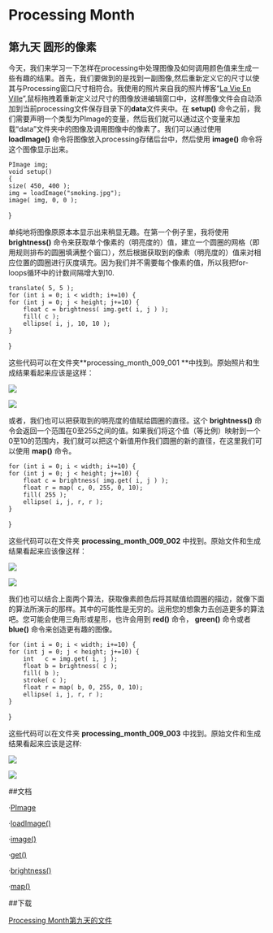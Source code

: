 Processing Month
=====
第九天 **圆形的像素**
----

今天，我们来学习一下怎样在processing中处理图像及如何调用颜色值来生成一些有趣的结果。首先，我们要做到的是找到一副图像,然后重新定义它的尺寸以使其与Processing窗口尺寸相符合。我使用的照片来自我的照片博客“[La Vie En Ville](http://www.lavieenville.be/)”,鼠标拖拽着重新定义过尺寸的图像放进编辑窗口中，这样图像文件会自动添加到当前processing文件保存目录下的**data**文件夹中。在 **setup()** 命令之前，我们需要声明一个类型为PImage的变量，然后我们就可以通过这个变量来加载“data”文件夹中的图像及调用图像中的像素了。我们可以通过使用 **loadImage()** 命令将图像放入processing存储后台中，然后使用 **image()** 命令将这个图像显示出来。

	PImage img;
	void setup()
	{
    size( 450, 400 );
    img = loadImage("smoking.jpg");
    image( img, 0, 0 );
}

单纯地将图像原原本本显示出来稍显无趣。在第一个例子里，我将使用 **brightness()** 命令来获取单个像素的（明亮度的）值，建立一个圆圈的网格（即用规则排布的圆圈填满整个窗口），然后根据获取到的像素（明亮度的）值来对相应位置的圆圈进行灰度填充。因为我们并不需要每个像素的值，所以我把for-loops循环中的计数间隔增大到10.

	translate( 5, 5 );
	for (int i = 0; i < width; i+=10) {
    for (int j = 0; j < height; j+=10) {
        float c = brightness( img.get( i, j ) );
        fill( c );
        ellipse( i, j, 10, 10 );
    }
}

这些代码可以在文件夹**processing_month_009_001 **中找到。原始照片和生成结果看起来应该是这样：

![](http://img.vormplus.be/blog/fire-extinguisher.jpg)

![](http://img.vormplus.be/blog/fire-extinguisher-circular-pixels.png)

或者，我们也可以把获取到的明亮度的值赋给圆圈的直径。这个 **brightness()** 命令会返回一个范围在0至255之间的值。如果我们将这个值（等比例）映射到一个0至10的范围内，我们就可以把这个新值用作我们圆圈的新的直径，在这里我们可以使用 **map()** 命令。

	for (int i = 0; i < width; i+=10) {
    for (int j = 0; j < height; j+=10) {
        float c = brightness( img.get( i, j ) );
        float r = map( c, 0, 255, 0, 10);
        fill( 255 );
        ellipse( i, j, r, r ); 
    }
}

这些代码可以在文件夹 **processing_month_009_002** 中找到。原始文件和生成结果看起来应该像这样：

![](http://img.vormplus.be/blog/superhero.jpg)

![](http://img.vormplus.be/blog/superhero-circular-pixels.png)

我们也可以结合上面两个算法，获取像素颜色后将其赋值给圆圈的描边，就像下面的算法所演示的那样。其中的可能性是无穷的。运用您的想象力去创造更多的算法吧。您可能会使用三角形或星形，也许会用到 **red()** 命令， **green()** 命令或者 **blue()** 命令来创造更有趣的图像。

	for (int i = 0; i < width; i+=10) {
    for (int j = 0; j < height; j+=10) {
        int   c = img.get( i, j );
        float b = brightness( c );
        fill( b );
        stroke( c );
        float r = map( b, 0, 255, 0, 10);
        ellipse( i, j, r, r ); 
    }
}

这些代码可以在文件夹 **processing_month_009_003** 中找到。原始文件和生成结果看起来应该是这样:

![](http://img.vormplus.be/blog/ceiling.jpg)

![](http://img.vormplus.be/blog/ceiling-circular-pixels.png)

##文档

·[PImage](http://processing.org/reference/PImage.html)

·[loadImage()](http://processing.org/reference/loadImage_.html)

·[image()](http://processing.org/reference/image_.html)

·[get()](http://processing.org/reference/get_.html)

·[brightness()](http://processing.org/reference/brightness_.html)

·[map()](http://processing.org/reference/map_.html)

##下载

[Processing Month第九天的文件](http://img.vormplus.be/downloads/processing_month_day_009.zip)